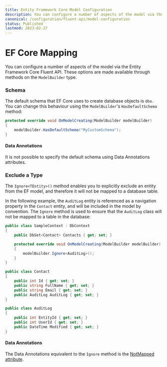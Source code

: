 ```yaml
---
title: Entity Framework Core Model Configuration
description: You can configure a number of aspects of the model via the Entity Framework Core Fluent API. These options are made available through methods on the ModelBuilder type.
canonical: /configuration/fluent-api/model-configuration
status: Published
lastmod: 2023-02-27
---
```


# EF Core Mapping 

You can configure a number of aspects of the model via the Entity Framework Core Fluent API. These options are made available through methods on the `ModelBuilder` type.

### Schema

The default schema that EF Core uses to create database objects is `dbo`. You can change this behaviour using the `ModelBuilder`'s `HasDefaultSchema` method:

```csharp
protected override void OnModelCreating(ModelBuilder modelBuilder)
{
    modelBuilder.HasDefaultSchema("MyCustomSchema");
}
```
#### Data Annotations
It is not possible to specify the default schema using Data Annotations attributes.

### Exclude a Type 
The `Ignore<TEntity>()` method enables you to explicitly exclude an entity from the EF model, and therefore it will not be mapped to a database table. 

In the following example, the `AuditLog` entity is referenced as a navigation property in the `Contact` entity, and will be included in the model by convention. The `Ignore` method is used to ensure that the `AuditLog` class will not be mapped to a table in the database:

```csharp
public class SampleContext : DbContext
{
    public DbSet<Contact> Contacts { get; set; }

    protected override void OnModelCreating(ModelBuilder modelBuilder)
    {
        modelBuilder.Ignore<AuditLog>();
    }
}

public class Contact
{
    public int Id { get; set; }
    public string FullName { get; set; }
    public string Email { get; set; } 
    public AuditLog AuditLog { get; set; }
}

public class AuditLog
{
    public int EntityId { get; set; }
    public int UserId { get; set; }
    public DateTime Modified { get; set; }
}
```
#### Data Annotations
The Data Annotations equivalent to the `Ignore` method is the [NotMapped attribute](/configuration/data-annotation-attributes/notmapped-attribute).
